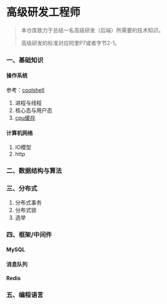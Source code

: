 # 高级研发工程师

> 本仓库致力于总结一名高级研发（后端）所需要的技术知识。
>
> 高级研发的标准对应阿里P7或者字节2-1。



### 一、基础知识

#### 操作系统

参考：[coolshell](https://coolshell.cn/category/operatingsystem)

1. 进程与线程
2. 核心态与用户态
3. [cpu缓存](https://coolshell.cn/articles/20793.html)

#### 计算机网络

1. IO模型
2. http



### 二、数据结构与算法



### 三、分布式

1. 分布式事务
2. 分布式锁
3. 选举

### 四、框架/中间件

#### MySQL

#### 消息队列

#### Redis



### 五、编程语言

